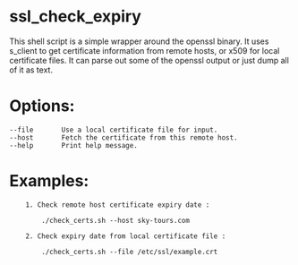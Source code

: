 # ssl_check_expiry


This shell script is a simple wrapper around the openssl binary. It uses s_client to get certificate information from remote hosts, or x509 for local
certificate files. It can parse out some of the openssl output or just dump all of it as text.
 
Options:
========
 	
 	--file       Use a local certificate file for input.
  	--host       Fetch the certificate from this remote host.
  	--help       Print help message.

Examples:
========

        1. Check remote host certificate expiry date :

			./check_certs.sh --host sky-tours.com

        2. Check expiry date from local certificate file :

            ./check_certs.sh --file /etc/ssl/example.crt
